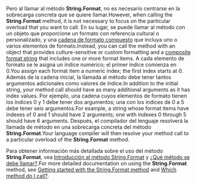  
<span data-ttu-id="3accd-101">Pero al llamar al método **String.Format**, no es necesario centrarse en la sobrecarga concreta que se quiere llamar.</span><span class="sxs-lookup"><span data-stu-id="3accd-101">However, when calling the **String.Format** method, it is not necessary to focus on the particular overload that you want to call.</span></span> <span data-ttu-id="3accd-102">En su lugar, se puede llamar al método con un objeto que proporcione un formato con referencia cultural o personalizado, y una [cadena de formato compuesto](~/docs/standard/base-types/composite-formatting.md) que incluya uno o varios elementos de formato.</span><span class="sxs-lookup"><span data-stu-id="3accd-102">Instead, you can call the method with an object that provides culture-sensitive or custom formatting and a [composite format string](~/docs/standard/base-types/composite-formatting.md) that includes one or more format items.</span></span> <span data-ttu-id="3accd-103">A cada elemento de formato se le asigna un índice numérico; el primer índice comienza en 0.</span><span class="sxs-lookup"><span data-stu-id="3accd-103">You assign each format item a numeric index; the first index starts at 0.</span></span> <span data-ttu-id="3accd-104">Además de la cadena inicial, la llamada al método debe tener tantos argumentos adicionales como valores de índice.</span><span class="sxs-lookup"><span data-stu-id="3accd-104">In addition to the initial string, your method call should have as many additional arguments as it has index values.</span></span> <span data-ttu-id="3accd-105">Por ejemplo, una cadena cuyos elementos de formato tienen los índices 0 y 1 debe tener dos argumentos; una con los índices de 0 a 5 debe tener seis argumentos.</span><span class="sxs-lookup"><span data-stu-id="3accd-105">For example, a string whose format items have indexes of 0 and 1 should have 2 arguments; one with indexes 0 through 5 should have 6 arguments.</span></span> <span data-ttu-id="3accd-106">Después, el compilador del lenguaje resolverá la llamada de método en una sobrecarga concreta del método **String.Format**.</span><span class="sxs-lookup"><span data-stu-id="3accd-106">Your language compiler will then resolve your method call to a particular overload of the **String.Format** method.</span></span>   

<span data-ttu-id="3accd-107">Para obtener información más detallada sobre el uso del método **String.Format**, vea [Introducción al método String.Format](#Starting) y [¿Qué método se debe llamar?](#FTaskList).</span><span class="sxs-lookup"><span data-stu-id="3accd-107">For more detailed documentation on using the **String.Format** method, see [Getting started with the String.Format method](#Starting) and [Which method do I call?](#FTaskList).</span></span>   
